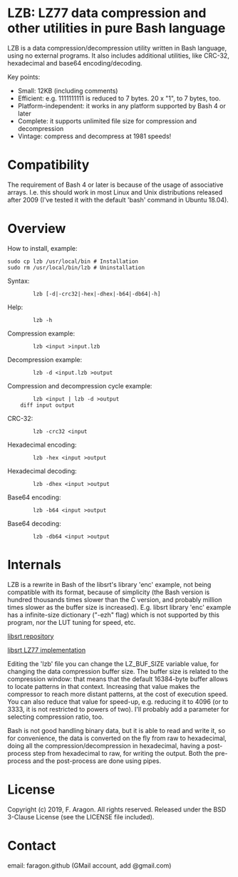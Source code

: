 LZB: LZ77 data compression and other utilities in pure Bash language
===

LZB is a data compression/decompression utility written in Bash language,
using no external programs. It also includes additional utilities, like
CRC-32, hexadecimal and base64 encoding/decoding.

Key points:

* Small: 12KB (including comments)
* Efficient: e.g. 1111111111 is reduced to 7 bytes. 20 x "1", to 7 bytes, too.
* Platform-independent: it works in any platform supported by Bash 4 or later
* Complete: it supports unlimited file size for compression and decompression
* Vintage: compress and decompress at 1981 speeds!

Compatibility
===

The requirement of Bash 4 or later is because of the usage of associative
arrays. I.e. this should work in most Linux and Unix distributions released
after 2009 (I've tested it with the default 'bash' command in Ubuntu 18.04).

Overview
===

How to install, example:
```
sudo cp lzb /usr/local/bin # Installation
sudo rm /usr/local/bin/lzb # Uninstallation
```
Syntax:
```
        lzb [-d|-crc32|-hex|-dhex|-b64|-db64|-h]
```
Help:
```
        lzb -h
```
Compression example:
```
        lzb <input >input.lzb
```
Decompression example:
```
        lzb -d <input.lzb >output
```
Compression and decompression cycle example:
```
        lzb <input | lzb -d >output
	diff input output
```
CRC-32:
```
        lzb -crc32 <input
```
Hexadecimal encoding:
```
        lzb -hex <input >output
```
Hexadecimal decoding:
```
        lzb -dhex <input >output
```
Base64 encoding:
```
        lzb -b64 <input >output
```
Base64 decoding:
```
        lzb -db64 <input >output
```

Internals
===

LZB is a rewrite in Bash of the libsrt's library 'enc' example, not
being compatible with its format, because of simplicity (the Bash version
is hundred thousands times slower than the C version, and probably million
times slower as the buffer size is increased). E.g. libsrt library 'enc'
example has a infinite-size dictionary ("-ezh" flag) which is not supported
by this program, nor the LUT tuning for speed, etc.

[libsrt repository](https://github.com/faragon/libsrt)

[libsrt LZ77 implementation](https://github.com/faragon/libsrt/blob/master/src/saux/senc.c)

Editing the 'lzb' file you can change the LZ_BUF_SIZE variable value,
for changing the data compression buffer size. The buffer size is related
to the compression window: that means that the default 16384-byte buffer
allows to locate patterns in that context. Increasing that value makes
the compressor to reach more distant patterns, at the cost of execution
speed. You can also reduce that value for speed-up, e.g. reducing it to
4096 (or to 3333, it is not restricted to powers of two). I'll probably
add a parameter for selecting compression ratio, too.

Bash is not good handling binary data, but it is able to read and write it,
so for convenience, the data is converted on the fly from raw to hexadecimal,
doing all the compression/decompression in hexadecimal, having a
post-process step from hexadecimal to raw, for writing the output. Both
the pre-process and the post-process are done using pipes.

License
===

Copyright (c) 2019, F. Aragon. All rights reserved.
Released under the BSD 3-Clause License (see the LICENSE file included).

Contact
===

email: faragon.github (GMail account, add @gmail.com)
